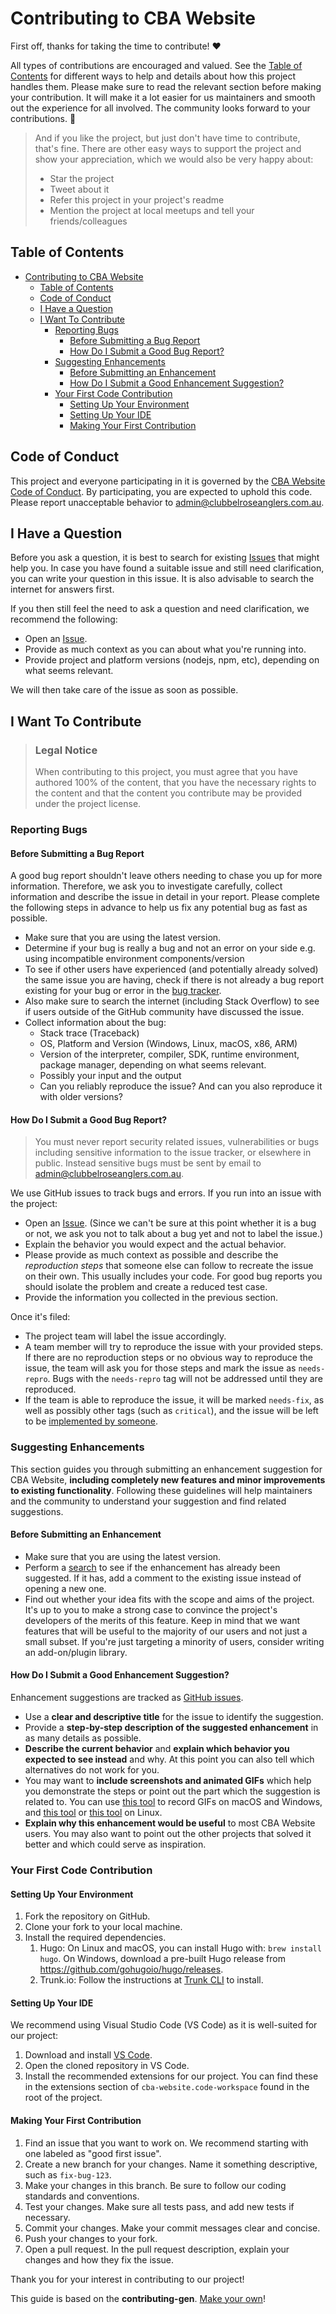 <!-- omit in toc -->

# Contributing to CBA Website

First off, thanks for taking the time to contribute! ❤️

All types of contributions are encouraged and valued. See the
[Table of Contents](#table-of-contents) for different ways to help and details about how this
project handles them. Please make sure to read the relevant section before making your contribution.
It will make it a lot easier for us maintainers and smooth out the experience for all involved. The
community looks forward to your contributions. 🎉

> And if you like the project, but just don't have time to contribute, that's fine. There are other
> easy ways to support the project and show your appreciation, which we would also be very happy
> about:
>
> - Star the project
> - Tweet about it
> - Refer this project in your project's readme
> - Mention the project at local meetups and tell your friends/colleagues

<!-- omit in toc -->

## Table of Contents

- [Contributing to CBA Website](#contributing-to-cba-website)
  - [Table of Contents](#table-of-contents)
  - [Code of Conduct](#code-of-conduct)
  - [I Have a Question](#i-have-a-question)
  - [I Want To Contribute](#i-want-to-contribute)
    - [Reporting Bugs](#reporting-bugs)
      - [Before Submitting a Bug Report](#before-submitting-a-bug-report)
      - [How Do I Submit a Good Bug Report?](#how-do-i-submit-a-good-bug-report)
    - [Suggesting Enhancements](#suggesting-enhancements)
      - [Before Submitting an Enhancement](#before-submitting-an-enhancement)
      - [How Do I Submit a Good Enhancement Suggestion?](#how-do-i-submit-a-good-enhancement-suggestion)
    - [Your First Code Contribution](#your-first-code-contribution)
      - [Setting Up Your Environment](#setting-up-your-environment)
      - [Setting Up Your IDE](#setting-up-your-ide)
      - [Making Your First Contribution](#making-your-first-contribution)

## Code of Conduct

This project and everyone participating in it is governed by the
[CBA Website Code of Conduct](https://github.com/Club-Belrose-Anglers/websiteblob/master/CODE_OF_CONDUCT.md).
By participating, you are expected to uphold this code. Please report unacceptable behavior to
<admin@clubbelroseanglers.com.au>.

## I Have a Question

<!-- > If you want to ask a question, we assume that you have read the available [Documentation](). -->

Before you ask a question, it is best to search for existing
[Issues](https://github.com/Club-Belrose-Anglers/website/issues) that might help you. In case you
have found a suitable issue and still need clarification, you can write your question in this issue.
It is also advisable to search the internet for answers first.

If you then still feel the need to ask a question and need clarification, we recommend the
following:

- Open an [Issue](https://github.com/Club-Belrose-Anglers/website/issues/new).
- Provide as much context as you can about what you're running into.
- Provide project and platform versions (nodejs, npm, etc), depending on what seems relevant.

We will then take care of the issue as soon as possible.

<!--
You might want to create a separate issue tag for questions and include it in this description. People should then tag their issues accordingly.

Depending on how large the project is, you may want to outsource the questioning, e.g. to Stack Overflow or Gitter. You may add additional contact and information possibilities:
- IRC
- Slack
- Gitter
- Stack Overflow tag
- Blog
- FAQ
- Roadmap
- E-Mail List
- Forum
-->

## I Want To Contribute

> ### Legal Notice <!-- omit in toc -->
>
> When contributing to this project, you must agree that you have authored 100% of the content, that
> you have the necessary rights to the content and that the content you contribute may be provided
> under the project license.

### Reporting Bugs

<!-- omit in toc -->

#### Before Submitting a Bug Report

A good bug report shouldn't leave others needing to chase you up for more information. Therefore, we
ask you to investigate carefully, collect information and describe the issue in detail in your
report. Please complete the following steps in advance to help us fix any potential bug as fast as
possible.

- Make sure that you are using the latest version.
- Determine if your bug is really a bug and not an error on your side e.g. using incompatible
  environment components/version
- To see if other users have experienced (and potentially already solved) the same issue you are
  having, check if there is not already a bug report existing for your bug or error in the
  [bug tracker](https://github.com/Club-Belrose-Anglers/websiteissues?q=label%3Abug).
- Also make sure to search the internet (including Stack Overflow) to see if users outside of the
  GitHub community have discussed the issue.
- Collect information about the bug:
  - Stack trace (Traceback)
  - OS, Platform and Version (Windows, Linux, macOS, x86, ARM)
  - Version of the interpreter, compiler, SDK, runtime environment, package manager, depending on
    what seems relevant.
  - Possibly your input and the output
  - Can you reliably reproduce the issue? And can you also reproduce it with older versions?

<!-- omit in toc -->

#### How Do I Submit a Good Bug Report?

> You must never report security related issues, vulnerabilities or bugs including sensitive
> information to the issue tracker, or elsewhere in public. Instead sensitive bugs must be sent by
> email to <admin@clubbelroseanglers.com.au>.

<!-- You may add a PGP key to allow the messages to be sent encrypted as well. -->

We use GitHub issues to track bugs and errors. If you run into an issue with the project:

- Open an [Issue](https://github.com/Club-Belrose-Anglers/website/issues/new). (Since we can't be
  sure at this point whether it is a bug or not, we ask you not to talk about a bug yet and not to
  label the issue.)
- Explain the behavior you would expect and the actual behavior.
- Please provide as much context as possible and describe the _reproduction steps_ that someone else
  can follow to recreate the issue on their own. This usually includes your code. For good bug
  reports you should isolate the problem and create a reduced test case.
- Provide the information you collected in the previous section.

Once it's filed:

- The project team will label the issue accordingly.
- A team member will try to reproduce the issue with your provided steps. If there are no
  reproduction steps or no obvious way to reproduce the issue, the team will ask you for those steps
  and mark the issue as `needs-repro`. Bugs with the `needs-repro` tag will not be addressed until
  they are reproduced.
- If the team is able to reproduce the issue, it will be marked `needs-fix`, as well as possibly
  other tags (such as `critical`), and the issue will be left to be
  [implemented by someone](#your-first-code-contribution).

<!-- You might want to create an issue template for bugs and errors that can be used as a guide and that defines the structure of the information to be included. If you do so, reference it here in the description. -->

### Suggesting Enhancements

This section guides you through submitting an enhancement suggestion for CBA Website, **including
completely new features and minor improvements to existing functionality**. Following these
guidelines will help maintainers and the community to understand your suggestion and find related
suggestions.

<!-- omit in toc -->

#### Before Submitting an Enhancement

- Make sure that you are using the latest version.
- Perform a [search](https://github.com/Club-Belrose-Anglers/website/issues) to see if the
  enhancement has already been suggested. If it has, add a comment to the existing issue instead of
  opening a new one.
- Find out whether your idea fits with the scope and aims of the project. It's up to you to make a
  strong case to convince the project's developers of the merits of this feature. Keep in mind that
  we want features that will be useful to the majority of our users and not just a small subset. If
  you're just targeting a minority of users, consider writing an add-on/plugin library.

<!-- omit in toc -->

#### How Do I Submit a Good Enhancement Suggestion?

Enhancement suggestions are tracked as
[GitHub issues](https://github.com/Club-Belrose-Anglers/website/issues).

- Use a **clear and descriptive title** for the issue to identify the suggestion.
- Provide a **step-by-step description of the suggested enhancement** in as many details as
  possible.
- **Describe the current behavior** and **explain which behavior you expected to see instead** and
  why. At this point you can also tell which alternatives do not work for you.
- You may want to **include screenshots and animated GIFs** which help you demonstrate the steps or
  point out the part which the suggestion is related to. You can use
  [this tool](https://www.cockos.com/licecap/) to record GIFs on macOS and Windows, and
  [this tool](https://github.com/colinkeenan/silentcast) or
  [this tool](https://github.com/GNOME/byzanz) on Linux.
- **Explain why this enhancement would be useful** to most CBA Website users. You may also want to
  point out the other projects that solved it better and which could serve as inspiration.

<!-- You might want to create an issue template for enhancement suggestions that can be used as a guide and that defines the structure of the information to be included. If you do so, reference it here in the description. -->

<!-- TODO

### Improving The Documentation

Updating, improving and correcting the documentation

## Styleguides

### Commit Messages

## Join The Project Team

## Attribution

-->

### Your First Code Contribution

#### Setting Up Your Environment

1. Fork the repository on GitHub.
2. Clone your fork to your local machine.
3. Install the required dependencies.
   1. Hugo: On Linux and macOS, you can install Hugo with: `brew install hugo`. On Windows, download
      a pre-built Hugo release from <https://github.com/gohugoio/hugo/releases>.
   2. Trunk.io: Follow the instructions at [Trunk CLI](https://docs.trunk.io/check/cli) to install.

#### Setting Up Your IDE

We recommend using Visual Studio Code (VS Code) as it is well-suited for our project:

1. Download and install [VS Code](https://code.visualstudio.com/download).
2. Open the cloned repository in VS Code.
3. Install the recommended extensions for our project. You can find these in the extensions section
   of `cba-website.code-workspace` found in the root of the project.

#### Making Your First Contribution

1. Find an issue that you want to work on. We recommend starting with one labeled as "good first
   issue".
2. Create a new branch for your changes. Name it something descriptive, such as `fix-bug-123`.
3. Make your changes in this branch. Be sure to follow our coding standards and conventions.
4. Test your changes. Make sure all tests pass, and add new tests if necessary.
5. Commit your changes. Make your commit messages clear and concise.
6. Push your changes to your fork.
7. Open a pull request. In the pull request description, explain your changes and how they fix the
   issue.

Thank you for your interest in contributing to our project!

This guide is based on the **contributing-gen**.
[Make your own](https://github.com/bttger/contributing-gen)!
